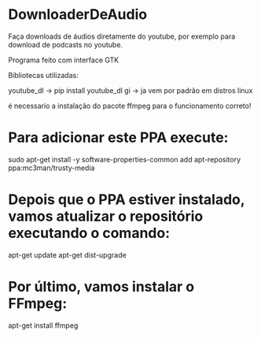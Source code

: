 # DownloaderDeAudio
Faça downloads de áudios diretamente do youtube, por exemplo para download de podcasts no youtube.

Programa feito com interface GTK

Bibliotecas utilizadas:

youtube_dl -> pip install youtube_dl
gi -> ja vem por padrão em distros linux

é necessario a instalação do pacote ffmpeg para o funcionamento correto!

# Para adicionar este PPA execute:

sudo apt-get install -y software-properties-common
add apt-repository ppa:mc3man/trusty-media

# Depois que o PPA estiver instalado, vamos atualizar o repositório executando o comando:

apt-get update
apt-get dist-upgrade

# Por último, vamos instalar o FFmpeg:

apt-get install ffmpeg

 


